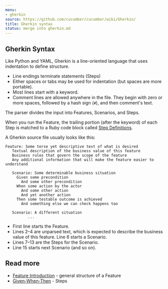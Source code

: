 ```yaml
---
menu:
- gherkin
source: https://github.com/cucumber/cucumber/wiki/Gherkin/
title: Gherkin syntax
status: merge into gherkin.md
---
```


## Gherkin Syntax

Like Python and YAML, Gherkin is a line-oriented language that uses indentation
to define structure. 

* Line endings terminate statements (Steps)
* Either spaces or tabs may be used for indentation (but spaces are more portable). 
* Most lines start with a keyword.
* Comment lines are allowed anywhere in the file. They begin with zero or more
spaces, followed by a hash sign (`#`), and then comment's text.

The parser divides the input into Features, Scenarios, and Steps. 

When you run the Feature, the trailing portion (after the keyword) of each Step is matched to a Ruby code block called [Step Definitions](/cucumber/step-definitions/).

A Gherkin source file usually looks like this:

```gherkin
Feature: Some terse yet descriptive text of what is desired
   Textual description of the business value of this feature
   Business rules that govern the scope of the feature
   Any additional information that will make the feature easier to understand

   Scenario: Some determinable business situation
     Given some precondition
       And some other precondition
     When some action by the actor
       And some other action
       And yet another action
     Then some testable outcome is achieved
       And something else we can check happens too

   Scenario: A different situation
          ...
```

* First line starts the Feature. 
* Lines 2–4 are unparsed text, which is expected to describe the business value of this feature. Line 6 starts a Scenario. 
* Lines 7–13 are the Steps for the Scenario. 
* Line 15 starts next Scenario (and so on).

## Read more

- [Feature Introduction](/gherkin/feature-introduction/) - general structure of a Feature
- [Given-When-Then](/gherkin/given-when-then/) - Steps
